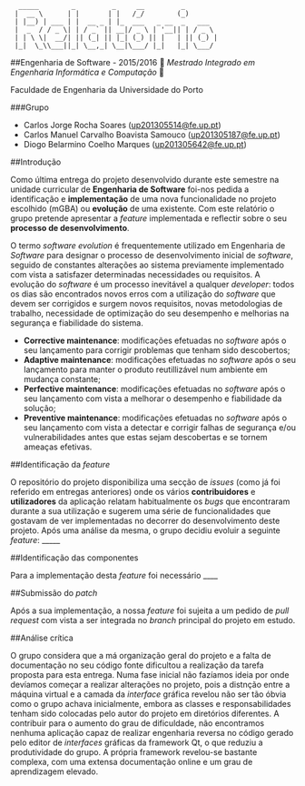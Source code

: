 ```
  _____        _         _     __         _        
 |  __ \      | |       | |   /_/        (_)       
 | |__) | ___ | |  __ _ | |_  ___   _ __  _   ___  
 |  _  / / _ \| | / _` || __|/ _ \ | '__|| | / _ \ 
 | | \ \|  __/| || (_| || |_| (_) || |   | || (_) |
 |_|  \_\\___||_| \__,_| \__|\___/ |_|   |_| \___/ 
 ```
##Engenharia de Software - 2015/2016
:floppy_disk:  *Mestrado Integrado em Engenharia Informática e Computação*   :floppy_disk:

Faculdade de Engenharia da Universidade do Porto

###Grupo
* Carlos Jorge Rocha Soares (up201305514@fe.up.pt)
* Carlos Manuel Carvalho Boavista Samouco (up201305187@fe.up.pt)
* Diogo Belarmino Coelho Marques (up201305642@fe.up.pt)

##Introdução

Como última entrega do projeto desenvolvido durante este semestre na unidade curricular de **Engenharia de Software** foi-nos pedida a identificação e **implementação** de uma nova funcionalidade no projeto escolhido (mGBA) ou **evolução** de uma existente. Com este relatório o grupo pretende apresentar a *feature* implementada e reflectir sobre o seu **processo de desenvolvimento**.

O termo *software evolution* é frequentemente utilizado em Engenharia de *Software* para designar o processo de desenvolvimento inicial de *software*, seguido de constantes alterações ao sistema previamente implementado com vista a satisfazer determinadas necessidades ou requisitos. A evolução do *software* é um processo inevitável a qualquer *developer*: todos os dias são encontrados novos erros com a utilização do *software* que devem ser corrigidos e surgem novos requisitos, novas metodologias de trabalho, necessidade de optimização do seu desempenho e melhorias na segurança e fiabilidade do sistema. 

- **Corrective maintenance**: modificações efetuadas no *software* após o seu lançamento para corrigir problemas que tenham sido descobertos;
- **Adaptive maintenance**: modificações efetuadas no *software* após o seu lançamento para manter o produto reutillizável num ambiente em mudança constante;
- **Perfective maintenance**: modificações efetuadas no *software* após o seu lançamento com vista a melhorar o desempenho e fiabilidade da solução;
- **Preventive maintenance**: modificações efetuadas no *software* após o seu lançamento com vista a detectar e corrigir falhas de segurança e/ou vulnerabilidades antes que estas sejam descobertas e se tornem ameaças efetivas.

##Identificação da *feature*

O repositório do projeto disponibiliza uma secção de *issues* (como já foi referido em entregas anteriores) onde os vários **contribuidores** e **utilizadores** da aplicação relatam habitualmente os *bugs* que encontraram durante a sua utilização e sugerem uma série de funcionalidades que gostavam de ver implementadas no decorrer do desenvolvimento deste projeto. Após uma análise da mesma, o grupo decidiu evoluir a seguinte *feature*: _____

##Identificação das componentes

Para a implementação desta *feature* foi necessário ____

##Submissão do *patch*

Após a sua implementação, a nossa *feature* foi sujeita a um pedido de *pull request* com vista a ser integrada no *branch* principal do projeto em estudo.

##Análise crítica

O grupo considera que a má organização geral do projeto e a falta de documentação no seu código fonte dificultou a realização da tarefa proposta para esta entrega. Numa fase inicial não fazíamos ideia por onde devíamos começar a realizar alterações no projeto, pois a distnção entre a máquina virtual e a camada da *interface* gráfica revelou não ser tão óbvia como o grupo achava inicialmente, embora as classes e responsabilidades tenham sido colocadas pelo autor do projeto em diretórios diferentes. A contribuir para o aumento do grau de dificuldade, não encontramos nenhuma aplicação capaz de realizar engenharia reversa no código gerado pelo editor de *interfaces* gráficas da framework Qt, o que reduziu a produtividade do grupo. A própria framework revelou-se bastante complexa, com uma extensa documentação online e um grau de aprendizagem elevado.
